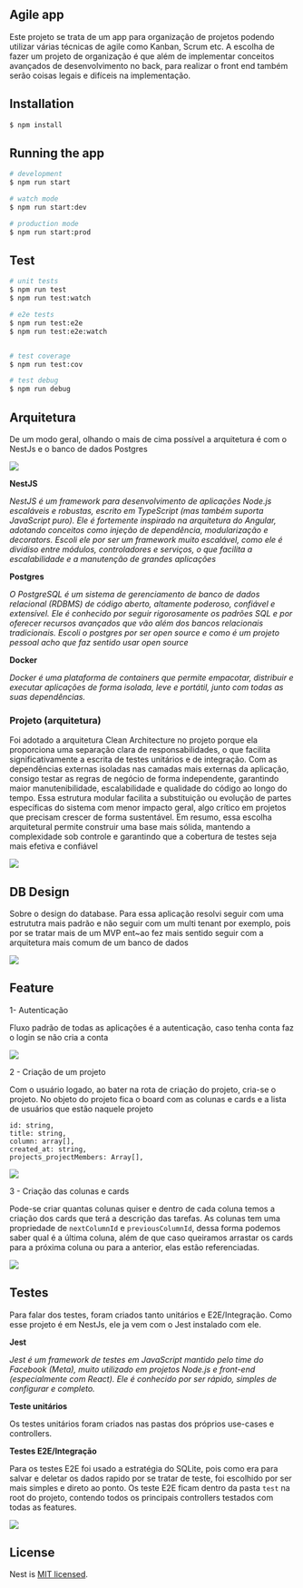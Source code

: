 ## Agile app

Este projeto se trata de um app para organização de projetos podendo utilizar várias técnicas de agile como Kanban, Scrum etc.
A escolha de fazer um projeto de organização é que além de implementar conceitos avançados de desenvolvimento no back, para realizar o front end também serão coisas legais e difíceis na implementação.


## Installation

```bash
$ npm install
```

## Running the app

```bash
# development
$ npm run start

# watch mode
$ npm run start:dev

# production mode
$ npm run start:prod
```

## Test

```bash
# unit tests
$ npm run test
$ npm run test:watch

# e2e tests
$ npm run test:e2e
$ npm run test:e2e:watch


# test coverage
$ npm run test:cov

# test debug
$ npm run debug
```

## Arquitetura

De um modo geral, olhando o mais de cima possível a arquitetura é com o NestJs e o banco de dados Postgres

<img src="./src/assets/projectTechnologies.png" />

**NestJS**

*NestJS é um framework para desenvolvimento de aplicações Node.js escaláveis e robustas, escrito em TypeScript (mas também suporta JavaScript puro). Ele é fortemente inspirado na arquitetura do Angular, adotando conceitos como injeção de dependência, modularização e decorators.
Escoli ele por ser um framework muito escalável, como ele é dividiso entre módulos, controladores e serviços, o que facilita a escalabilidade e a manutenção de grandes aplicações*

**Postgres**

*O PostgreSQL é um sistema de gerenciamento de banco de dados relacional (RDBMS) de código aberto, altamente poderoso, confiável e extensível. Ele é conhecido por seguir rigorosamente os padrões SQL e por oferecer recursos avançados que vão além dos bancos relacionais tradicionais.
Escoli o postgres por ser open source e como é um projeto pessoal acho que faz sentido usar open source*

**Docker**

*Docker é uma plataforma de containers que permite empacotar, distribuir e executar aplicações de forma isolada, leve e portátil, junto com todas as suas dependências.*

### Projeto (arquitetura)

Foi adotado a arquitetura Clean Architecture no projeto porque ela proporciona uma separação clara de responsabilidades, o que facilita significativamente a escrita de testes unitários e de integração. Com as dependências externas isoladas nas camadas mais externas da aplicação, consigo testar as regras de negócio de forma independente, garantindo maior manutenibilidade, escalabilidade e qualidade do código ao longo do tempo.
Essa estrutura modular facilita a substituição ou evolução de partes específicas do sistema com menor impacto geral, algo crítico em projetos que precisam crescer de forma sustentável. Em resumo, essa escolha arquitetural permite construir uma base mais sólida, mantendo a complexidade sob controle e garantindo que a cobertura de testes seja mais efetiva e confiável

<img src="./src/assets/cleanArch.jpg" />

## DB Design

Sobre o design do database. Para essa aplicação resolvi seguir com uma estrututra mais padrão e não seguir com um multi tenant por exemplo, pois por se tratar mais de um MVP ent~ao fez mais sentido seguir com a arquitetura mais comum de um banco de dados

<img src="./src/assets/databaseDesign.png" />

## Feature

1- Autenticação

  Fluxo padrão de todas as aplicações é a autenticação, caso tenha conta faz o login se não cria a conta

<img src="./src/assets/loginFeature.png" />

2 - Criação de um projeto

  Com o usuário logado, ao bater na rota de criação do projeto, cria-se o projeto.
  No objeto do projeto fica o board com as colunas e cards e a lista de usuários que estão naquele projeto

  ```
  id: string,
  title: string,
  column: array[],
  created_at: string,
  projects_projectMembers: Array[],
  ```

<img src="./src/assets/CreateProjectFeature.png" />

3 - Criação das colunas e cards

Pode-se criar quantas colunas quiser e dentro de cada coluna temos a criação dos cards que terá a descrição das tarefas.
As colunas tem uma propriedade de `nextColumnId` e `previousColumnId`, dessa forma podemos saber qual é a última coluna, além de que caso queiramos arrastar os cards para a próxima coluna ou para a anterior, elas estão referenciadas.

<img src="./src/assets/createColumnAndCardFeature.png" />

## Testes

Para falar dos testes, foram criados tanto unitários e E2E/Integração. Como esse projeto é em NestJs, ele ja vem com o Jest instalado com ele.

**Jest**

*Jest é um framework de testes em JavaScript mantido pelo time do Facebook (Meta), muito utilizado em projetos Node.js e front-end (especialmente com React). Ele é conhecido por ser rápido, simples de configurar e completo.*

**Teste unitários**

Os testes unitários foram criados nas pastas dos próprios use-cases e controllers. 

**Testes E2E/Integração**

Para os testes E2E foi usado a estratégia do SQLite, pois como era para salvar e deletar os dados rapido por se tratar de teste, foi escolhido por ser mais simples e direto ao ponto.
Os teste E2E ficam dentro da pasta `test` na root do projeto, contendo todos os principais controllers testados com todas as features.

<img src="./src/assets/testPage.png" />

## License

Nest is [MIT licensed](LICENSE).
